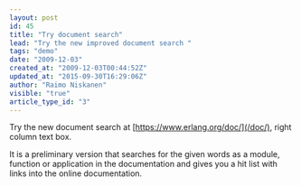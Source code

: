 ```yaml
---
layout: post
id: 45
title: "Try document search"
lead: "Try the new improved document search "
tags: "demo"
date: "2009-12-03"
created_at: "2009-12-03T00:44:52Z"
updated_at: "2015-09-30T16:29:06Z"
author: "Raimo Niskanen"
visible: "true"
article_type_id: "3"
---
```


 Try the new document search at [https://www.erlang.org/doc/](/doc/), right column text box.

 It is a preliminary version that searches for the given words as a module, function or application in the documentation and gives you a hit list with links into the online documentation.
